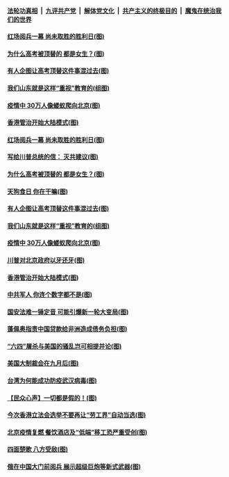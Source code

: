 ####  [法轮功真相](../../../../basic/blob/master/README.md?t=06261702) &nbsp;|&nbsp; [九评共产党](../../../../9ping.md/blob/master/README.md?t=06261702) &nbsp;|&nbsp; [解体党文化](../../../../jtdwh.md/blob/master/README.md?t=06261702)  &nbsp;|&nbsp; [共产主义的终极目的](../../../../gczydzjmd.md/blob/master/README.md?t=06261702) &nbsp;|&nbsp; [魔鬼在统治我们的世界](../../../../mgztzwmdsj.md/blob/master/README.md?t=06261702) 

#### [红场阅兵一幕 尚未取胜的胜利日(图)](../pages/p4/937758.md?t=06261702) 

#### [为什么高考被顶替的 都是女生？(图)](../pages/p4/937740.md?t=06261702) 

#### [有人企图让高考顶替这件事混过去(图)](../pages/p4/937737.md?t=06261702) 

#### [我们山东就是这样“重视”教育的(组图)](../pages/p4/937725.md?t=06261702) 

#### [疫情中 30万人像蝼蚁爬向北京(图)](../pages/p4/937719.md?t=06261702) 

#### [香港管治开始大陆模式(图)](../pages/p4/937715.md?t=06261702) 

#### [红场阅兵一幕 尚未取胜的胜利日(图)](../pages/p4/937758.md?t=06261702) 

#### [写给川普总统的信： 灭共建议(图)](../pages/p4/937745.md?t=06261702) 

#### [为什么高考被顶替的 都是女生？(图)](../pages/p4/937740.md?t=06261702) 

#### [天狗食日 你在干嘛(图)](../pages/p4/937741.md?t=06261702) 

#### [有人企图让高考顶替这件事混过去(图)](../pages/p4/937737.md?t=06261702) 

#### [我们山东就是这样“重视”教育的(组图)](../pages/p4/937725.md?t=06261702) 

#### [疫情中 30万人像蝼蚁爬向北京(图)](../pages/p4/937719.md?t=06261702) 

#### [川普对北京政府以牙还牙(图)](../pages/p4/937718.md?t=06261702) 

#### [香港管治开始大陆模式(图)](../pages/p4/937715.md?t=06261702) 

#### [中共军人 你连个数字都不是(图)](../pages/p4/937635.md?t=06261702) 

#### [国安法难一锤定音 可能引爆新一轮大变局(图)](../pages/p4/937632.md?t=06261702) 

#### [蓬佩奥指责中国贷款给非洲造成债务负担(图)](../pages/p4/937631.md?t=06261702) 

#### [“六四”屠杀与美国的骚乱岂可相提并论(图)](../pages/p4/937628.md?t=06261702) 

#### [美国大制裁会在九月后(图)](../pages/p4/937630.md?t=06261702) 

#### [台湾为何能成功防疫武汉病毒(图)](../pages/p4/937627.md?t=06261702) 

#### [【民众心声】一切都是假的！(图)](../pages/p4/937546.md?t=06261702) 

#### [今次香港立法会选举不要再让“劳工界”自动当选(图)](../pages/p4/937452.md?t=06261702) 

#### [北京疫情复燃 餐饮酒店及“低端”移工恐严重受创(图)](../pages/p4/937494.md?t=06261702) 

#### [四面楚歌 八方受敌(图)](../pages/p4/937504.md?t=06261702) 

#### [俄在中国大门前阅兵 展示超级巨炮等新式武器(图)](../pages/p4/937492.md?t=06261702) 

